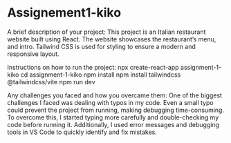 # Assignement1-kiko
A brief description of your project:
This project is an Italian restaurant website built using React. The website showcases the restaurant’s menu, and intro. Tailwind CSS is used for styling to ensure a modern and responsive layout.

Instructions on how to run the project:
npx create-react-app assignment-1-kiko
cd assignment-1-kiko
npm install 
npm install tailwindcss @tailwindcss/vite
npm run dev

Any challenges you faced and how you overcame them:
One of the biggest challenges I faced was dealing with typos in my code. Even a small typo could prevent the project from running, making debugging time-consuming. To overcome this, I started typing more carefully and double-checking my code before running it. Additionally, I used error messages and debugging tools in VS Code to quickly identify and fix mistakes.
